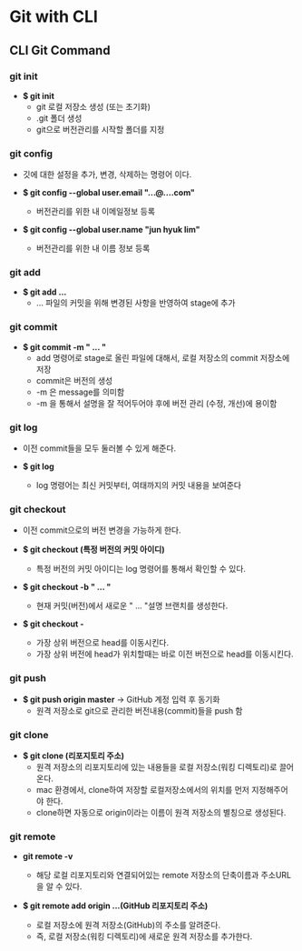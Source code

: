 # Git with CLI

## CLI Git Command

### git init

 - **$ git init**
   - git 로컬 저장소 생성 (또는 초기화)
   - .git 폴더 생성
   - git으로 버전관리를 시작할 폴더를 지정

### git config
  - 깃에 대한 설정을 추가, 변경, 삭제하는 명령어 이다.

  - **$ git config --global user.email "...@....com"**
    - 버전관리를 위한 내 이메일정보 등록

  - **$ git config --global user.name "jun hyuk lim"**
    - 버전관리를 위한 내 이름 정보 등록

### git add

  - **$ git add ...**
    - ... 파일의 커밋을 위해 변경된 사항을 반영하여 stage에 추가

### git commit   

  - **$ git commit -m " ... "**
    - add 명령어로 stage로 올린 파일에 대해서, 로컬 저장소의 commit 저장소에 저장
    - commit은 버전의 생성
    - -m 은 message를 의미함
    - -m 을 통해서 설명을 잘 적어두어야 후에 버전 관리 (수정, 개선)에 용이함

### git log
  - 이전 commit들을 모두 둘러볼 수 있게 해준다.

  - **$ git log**
    - log 명령어는 최신 커밋부터, 여태까지의 커밋 내용을 보여준다

### git checkout
  - 이전 commit으로의 버전 변경을 가능하게 한다.

  - **$ git checkout (특정 버전의 커밋 아이디)**
    - 특정 버전의 커밋 아이디는 log 명령어를 통해서 확인할 수 있다.

  - **$ git checkout -b  " ... "**
    - 현재 커밋(버전)에서 새로운 " ... "설명 브랜치를 생성한다.

  - **$ git checkout -**
    - 가장 상위 버전으로 head를 이동시킨다.
    - 가장 상위 버전에 head가 위치할때는 바로 이전 버전으로 head를 이동시킨다.

### git push

  - **$ git push origin master** -> GitHub 계정 입력 후 동기화   
    - 원격 저장소로 git으로 관리한 버전내용(commit)들을 push 함

### git clone

  - **$ git clone (리포지토리 주소)**   
    - 원격 저장소의 리포지토리에 있는 내용들을 로컬 저장소(워킹 디렉토리)로 끌어온다.
    - mac 환경에서, clone하여 저장할 로컬저장소에서의 위치를 먼저 지정해주어야 한다.
    - clone하면 자동으로 origin이라는 이름이 원격 저장소의 별칭으로 생성된다.

### git remote 

  - **git remote -v**
    - 해당 로컬 리포지토리와 연결되어있는 remote 저장소의 단축이름과 주소URL을 알 수 있다.

  - **$ git remote add origin ...(GitHub 리포지토리 주소)**
    - 로컬 저장소에 원격 저장소(GitHub)의 주소를 알려준다.
    - 즉, 로컬 저장소(워킹 디렉토리)에 새로운 원격 저장소를 추가한다.